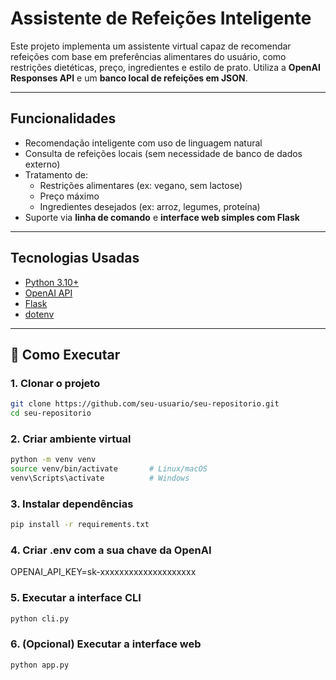 # Assistente de Refeições Inteligente

Este projeto implementa um assistente virtual capaz de recomendar refeições com base em preferências alimentares do usuário, como restrições dietéticas, preço, ingredientes e estilo de prato. Utiliza a **OpenAI Responses API** e um **banco local de refeições em JSON**.

---

## Funcionalidades

- Recomendação inteligente com uso de linguagem natural
- Consulta de refeições locais (sem necessidade de banco de dados externo)
- Tratamento de:
  - Restrições alimentares (ex: vegano, sem lactose)
  - Preço máximo
  - Ingredientes desejados (ex: arroz, legumes, proteína)
- Suporte via **linha de comando** e **interface web simples com Flask**

---

## Tecnologias Usadas

- [Python 3.10+](https://www.python.org/)
- [OpenAI API](https://platform.openai.com/)
- [Flask](https://flask.palletsprojects.com/)
- [dotenv](https://pypi.org/project/python-dotenv/)

---
## 🚀 Como Executar

### 1. Clonar o projeto
```bash
git clone https://github.com/seu-usuario/seu-repositorio.git
cd seu-repositorio

```  
  
### 2. Criar ambiente virtual  
```bash
python -m venv venv
source venv/bin/activate       # Linux/macOS
venv\Scripts\activate          # Windows

```

### 3. Instalar dependências  
```bash
pip install -r requirements.txt
```
### 4. Criar .env com a sua chave da OpenAI  

OPENAI_API_KEY=sk-xxxxxxxxxxxxxxxxxxxx  

### 5. Executar a interface CLI
```bash
python cli.py
```

### 6. (Opcional) Executar a interface web
```bash
python app.py
```
  
